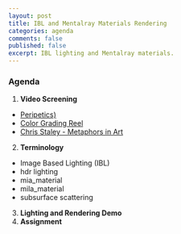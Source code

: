 ```yaml
---
layout: post
title: IBL and Mentalray Materials Rendering
categories: agenda
comments: false
published: false
excerpt: IBL lighting and Mentalray materials.
---
```


### Agenda

1. **Video Screening**
  - [Peripetics)](https://vimeo.com/3268624)
  - [Color Grading Reel](https://vimeo.com/116019668)
  - [Chris Staley - Metaphors in Art](https://www.youtube.com/watch?v=WffFZB7blFE&list=PLkUJGaipeBW05fK1_nKq73SsiYgynGvVq&index=3)
2. **Terminology**
  - Image Based Lighting (IBL)
  - hdr lighting
  - mia_material
  - mila_material
  - subsurface scattering
3. **Lighting and Rendering Demo**
4. **Assignment**
